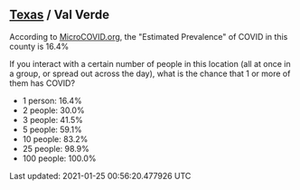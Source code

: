 
## [Texas](/united-states/texas) / Val Verde

According to [MicroCOVID.org](http://microcovid.org),
the "Estimated Prevalence" of COVID in this county is 16.4%

If you interact with a certain number of people in this location
(all at once in a group, or spread out across the day), what is the chance that
1 or more of them has COVID?

- 1 person: 16.4%
- 2 people: 30.0%
- 3 people: 41.5%
- 5 people: 59.1%
- 10 people: 83.2%
- 25 people: 98.9%
- 100 people: 100.0%

Last updated: 2021-01-25 00:56:20.477926 UTC

